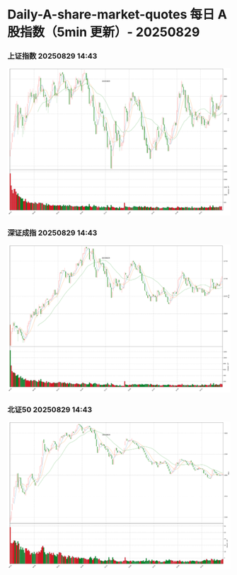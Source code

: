 
# Daily-A-share-market-quotes 每日 A 股指数（5min 更新）- 20250829

### 上证指数 20250829 14:43
![](./fig/2025/8/20250829-sh000001.png)

### 深证成指 20250829 14:43
![](./fig/2025/8/20250829-sz399001.png)

### 北证50 20250829 14:43
![](./fig/2025/8/20250829-bj899050.png)
